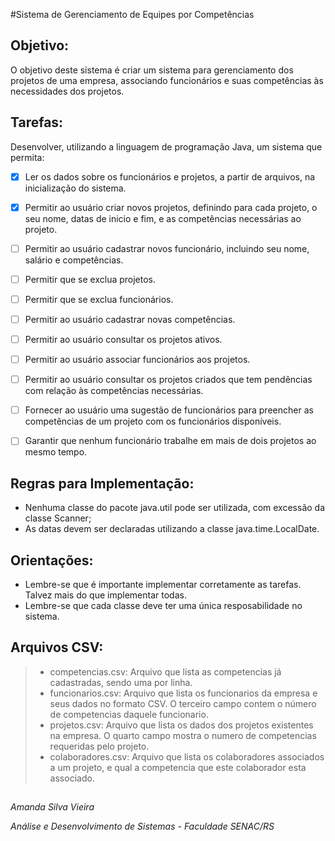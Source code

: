 #Sistema de Gerenciamento de Equipes por Competências


## Objetivo:

O objetivo deste sistema é criar um sistema para gerenciamento dos projetos de uma empresa, associando funcionários e suas competências às necessidades dos projetos.


## Tarefas:

Desenvolver, utilizando a linguagem de programação Java, um sistema que permita:

- [x] Ler os dados sobre os funcionários e projetos, a partir de arquivos, na inicialização do sistema.
- [x] Permitir ao usuário criar novos projetos, definindo para cada projeto, o seu nome, datas de inicio e fim, e as competências necessárias ao projeto.
- [ ] Permitir ao usuário cadastrar novos funcionário, incluindo seu nome, salário e competências.
- [ ] Permitir que se exclua projetos.
- [ ] Permitir que se exclua funcionários.
- [ ] Permitir ao usuário cadastrar novas competências.
- [ ] Permitir ao usuário consultar os projetos ativos.
- [ ] Permitir ao usuário associar funcionários aos projetos.
- [ ] Permitir ao usuário consultar os projetos criados que tem pendências com relação às competências necessárias.
- [ ] Fornecer ao usuário uma sugestão de funcionários para preencher as competências de um projeto com os funcionários disponíveis.
- [ ] Garantir que nenhum funcionário trabalhe em mais de dois projetos ao mesmo tempo.


## Regras para Implementação:

- Nenhuma classe do pacote java.util pode ser utilizada, com excessão da classe Scanner;
- As datas devem ser declaradas utilizando a classe java.time.LocalDate.

## Orientações:
- Lembre-se que é importante implementar corretamente as tarefas. Talvez mais do que implementar todas.
- Lembre-se que cada classe deve ter uma única resposabilidade no sistema.

## Arquivos CSV:

> - competencias.csv: Arquivo que lista as competencias já cadastradas, sendo uma por linha.
> - funcionarios.csv: Arquivo que lista os funcionarios da empresa e seus dados no formato CSV. O terceiro campo contem o número de competencias daquele funcionario.
> - projetos.csv: Arquivo que lista os dados dos projetos existentes na empresa. O quarto campo mostra o numero de competencias requeridas pelo projeto.
> - colaboradores.csv: Arquivo que lista os colaboradores associados a um projeto, e qual a competencia que este colaborador esta associado.

##

*Amanda Silva Vieira*

*Análise e Desenvolvimento de Sistemas - Faculdade SENAC/RS*

